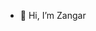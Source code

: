 - 👋 Hi, I’m Zangar

<!---
ZangarKarabayev/ZangarKarabayev is a ✨ special ✨ repository because its `README.md` (this file) appears on your GitHub profile.
You can click the Preview link to take a look at your changes.
--->
